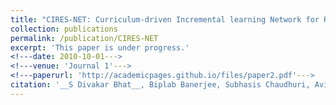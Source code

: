 ```yaml
---
title: "CIRES-NET: Curriculum-driven Incremental learning Network for Remote Sensing Image Classification"
collection: publications
permalink: /publication/CIRES-NET
excerpt: 'This paper is under progress.'
<!---date: 2010-10-01--->
<!---venue: 'Journal 1'--->
<!---paperurl: 'http://academicpages.github.io/files/paper2.pdf'--->  
citation: '__S Divakar Bhat__, Biplab Banerjee, Subhasis Chaudhuri, Avik Bhattacharya,. &quot;CIRES-NET: Curriculum-driven Incremental learning Network for Remote Sensing Image Classification.&quot; <i>Under Progress</i>.'
---
```

<!---This paper is about the number 2. The number 3 is left for future work.--->

<!---[Download paper here](http://academicpages.github.io/files/paper2.pdf)--->

<!---Recommended citation: Your Name, You. (2010). "Paper Title Number 2." <i>Journal 1</i>. 1(2).--->
